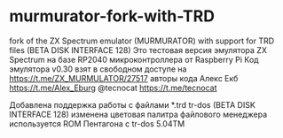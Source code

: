 # murmurator-fork-with-TRD
fork of the ZX Spectrum emulator (MURMURATOR) with support for TRD files (BETA DISK INTERFACE 128)
Это тестовая версия эмулятора ZX Spectrum на базе RP2040 микроконтроллера от Raspberry Pi
Код эмулятора v0.30 взят в свободном доступе на https://t.me/ZX_MURMULATOR/27517
авторы кода
Алекс Екб https://t.me/Alex_Eburg
@tecnocat https://t.me/tecnocat

Добавлена поддержка работы с файлами *.trd  tr-dos (BETA DISK INTERFACE 128) 
изменена цветовая палитра файлового менеджера
используется ROM Пентагона с tr-dos 5.04TM 
